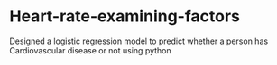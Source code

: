 # Heart-rate-examining-factors
Designed a logistic regression model to predict whether a person has Cardiovascular disease or not using python
